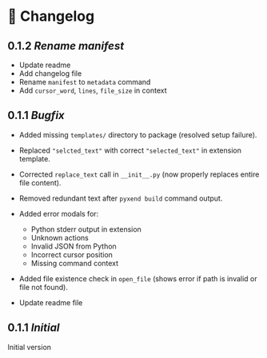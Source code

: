 # 📄 Changelog

## 0.1.2 *Rename manifest*
 - Update readme
 - Add changelog file
 - Rename `manifest` to `metadata` command
 - Add `cursor_word`, `lines`, `file_size` in context

## 0.1.1 *Bugfix*
 -  Added missing `templates/` directory to package (resolved setup failure).
 -  Replaced `"selcted_text"` with correct `"selected_text"` in extension template.
 -  Corrected `replace_text` call in `__init__.py` (now properly replaces entire file content).
 -  Removed redundant text after `pyxend build` command output.
 -  Added error modals for:

    - Python stderr output in extension
    - Unknown actions
    - Invalid JSON from Python
    - Incorrect cursor position
    - Missing command context
 - Added file existence check in `open_file` (shows error if path is invalid or file not found).
 -  Update readme file

## 0.1.1 *Initial*
Initial version